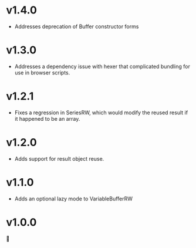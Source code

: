 # v1.4.0

- Addresses deprecation of Buffer constructor forms

# v1.3.0

- Addresses a dependency issue with hexer that complicated bundling for use in
  browser scripts.

# v1.2.1

- Fixes a regression in SeriesRW, which would modify the reused result if it
  happened to be an array.

# v1.2.0

- Adds support for result object reuse.

# v1.1.0

- Adds an optional lazy mode to VariableBufferRW

# v1.0.0

:cake:
